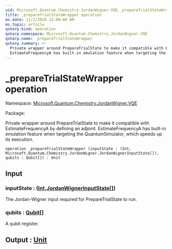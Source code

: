 ```yaml
---
uid: Microsoft.Quantum.Chemistry.JordanWigner.VQE._prepareTrialStateWrapper
title: _prepareTrialStateWrapper operation
ms.date: 11/2/2020 12:00:00 AM
ms.topic: article
qsharp.kind: operation
qsharp.namespace: Microsoft.Quantum.Chemistry.JordanWigner.VQE
qsharp.name: _prepareTrialStateWrapper
qsharp.summary: >-
  Private wrapper around PrepareTrialState to make it compatible with EstimateFrequencyA by defining an adjoint.
  EstimateFrequencyA has built-in emulation feature when targeting the QuantumSimulator, which speeds up its execution.
---
```


# _prepareTrialStateWrapper operation

Namespace: [Microsoft.Quantum.Chemistry.JordanWigner.VQE](xref:Microsoft.Quantum.Chemistry.JordanWigner.VQE)

Package: [](https://nuget.org/packages/)


Private wrapper around PrepareTrialState to make it compatible with EstimateFrequencyA by defining an adjoint.EstimateFrequencyA has built-in emulation feature when targeting the QuantumSimulator, which speeds up its execution.

```qsharp
operation _prepareTrialStateWrapper (inputState : (Int, Microsoft.Quantum.Chemistry.JordanWigner.JordanWignerInputState[]), qubits : Qubit[]) : Unit
```


## Input

### inputState : ([Int](xref:microsoft.quantum.lang-ref.int),[JordanWignerInputState](xref:Microsoft.Quantum.Chemistry.JordanWigner.JordanWignerInputState)[])

The Jordan-Wigner input required for PrepareTrialState to run.


### qubits : [Qubit](xref:microsoft.quantum.lang-ref.qubit)[]

A qubit register.



## Output : [Unit](xref:microsoft.quantum.lang-ref.unit)

